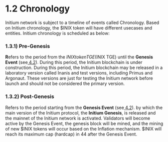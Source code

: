 # 1.2 Chronology

Initium network is subject to a timeline of events called Chronology. Based on Initium chronology, the $INIX token will have different usecases and entities. Initium chronology is scheduled as below:

### **1.3.1) Pre-Genesis**

**R**efers to the period from the $INIX token TGE ($INIX TGE) until the **Genesis Event** (see[ 4.2](../schedule/5.6-genesis-event.md)). During this period, the Initium blockchain is under construction. During this period, the Initium blockchain may be released in a laboratory version called Inanis and test versions, including Primus and Argonaut. These versions are just for testing the Initium network before launch and should not be considered the primary version.&#x20;

### **1.3.2) Post-Genesis**

Refers to the period starting from the **Genesis Event** (see[ 4.2](../schedule/5.6-genesis-event.md)). by which the main version of the Initium protocol, the **Initium Genesis**, is released and the mainnet of the Initium network is activated. Validators will become active by the Genesis Event, the genesis block will be mined, and the mining of new $INIX tokens will occur based on the Inflation mechanism. $INIX will reach its maximum cap (hardcap) in 44 after the Genesis Event.&#x20;
